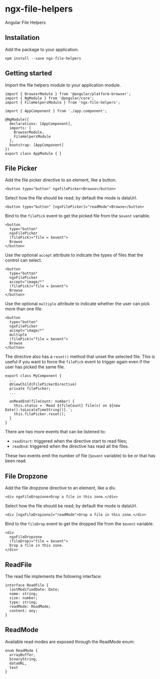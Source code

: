 # ngx-file-helpers
Angular File Helpers

## Installation
Add the package to your application.

```
npm install --save ngx-file-helpers
```

## Getting started

Import the file helpers module to your application module.

```
import { BrowserModule } from '@angular/platform-browser';
import { NgModule } from '@angular/core';
import { FileHelpersModule } from 'ngx-file-helpers';

import { AppComponent } from './app.component';

@NgModule({
  declarations: [AppComponent],
  imports: [
    BrowserModule,
    FileHelpersModule
  ],
  bootstrap: [AppComponent]
})
export class AppModule { }
```

## File Picker

Add the file picker directive to an element, like a button.

```
<button type="button" ngxFilePicker>Browse</button>
```

Select how the file should be read; by default the mode is dataUrl.

```
<button type="button" [ngxFilePicker]="readMode">Browse</button>
```

Bind to the `filePick` event to get the picked file from the `$event` variable.

```
<button
  type="button"
  ngxFilePicker
  (filePick)="file = $event">
  Browse
</button>
```

Use the optional `accept` attribute to indicate the types of files that the control can select.

```
<button
  type="button"
  ngxFilePicker
  accept="image/*"
  (filePick)="file = $event">
  Browse
</button>
```

Use the optional `multiple` attribute to indicate whether the user can pick more than one file.

```
<button
  type="button"
  ngxFilePicker
  accept="image/*"
  multiple
  (filePick)="file = $event">
  Browse
</button>
```

The directive also has a `reset()` method that unset the selected file. This is useful if you want to force the `filePick` event to trigger again even if the user has picked the same file.

```
export class MyComponent {
  ...
  @ViewChild(FilePickerDirective)
  private filePicker;
  ...

  onReadEnd(fileCount: number) {
    this.status = `Read ${fileCount} file(s) on ${new Date().toLocaleTimeString()}.`;
    this.filePicker.reset();
  }
}
```

There are two more events that can be listened to:
- `readStart`: triggered when the directive start to read files;
- `readEnd`: triggered when the directive has read all the files.

These two events emit the number of file (`$event` variable) to be or that has been read.

## File Dropzone

Add the file dropzone directive to an element, like a div.

```
<div ngxFileDropzone>Drop a file in this zone.</div>
```

Select how the file should be read; by default the mode is dataUrl.

```
<div [ngxFileDropzone]="readMode">Drop a file in this zone.</div>
```

Bind to the `fileDrop` event to get the dropped file from the `$event` variable.

```
<div
  ngxFileDropzone
  (fileDrop)="file = $event">
  Drop a file in this zone.
</div>
```

## ReadFile

The read file implements the following interface:

```
interface ReadFile {
  lastModifiedDate: Date;
  name: string;
  size: number;
  type: string;
  readMode: ReadMode;
  content: any;
}
```

## ReadMode

Available read modes are exposed through the ReadMode enum:

```
enum ReadMode {
  arrayBuffer,
  binaryString,
  dataURL,
  text
}
```